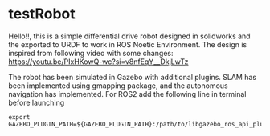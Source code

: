 # testRobot
Hello!!, this is a simple differential drive robot designed in solidworks and the exported to URDF to work in ROS Noetic Environment. The design is inspired from following video with some changes: 
https://youtu.be/PIxHKowQ-wc?si=v8nfEqY__DkjLwTz

The robot has been simulated in Gazebo with additional plugins. SLAM has been implemented using gmapping package, and the autonomous navigation has implemented.
For ROS2 add the following line in terminal before launching 
```
export GAZEBO_PLUGIN_PATH=${GAZEBO_PLUGIN_PATH}:/path/to/libgazebo_ros_api_plugin.so
```
